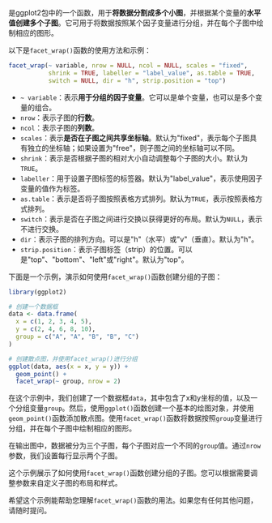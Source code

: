 是ggplot2包中的一个函数，用于**将数据分割成多个小图**，并根据某个变量的**水平值创建多个子图**。它可用于将数据按照某个因子变量进行分组，并在每个子图中绘制相应的图形。

以下是`facet_wrap()`函数的使用方法和示例：
```R
facet_wrap(~ variable, nrow = NULL, ncol = NULL, scales = "fixed", 
           shrink = TRUE, labeller = "label_value", as.table = TRUE, 
           switch = NULL, dir = "h", strip.position = "top")
```

- `~ variable`：表示**用于分组的因子变量**。它可以是单个变量，也可以是多个变量的组合。
- `nrow`：表示子图的**行数**。
- `ncol`：表示子图的**列数**。
- `scales`：表示**是否在子图之间共享坐标轴**。默认为"fixed"，表示每个子图具有独立的坐标轴；如果设置为"free"，则子图之间的坐标轴可以不同。
- `shrink`：表示是否根据子图的相对大小自动调整每个子图的大小。默认为`TRUE`。
- `labeller`：用于设置子图标签的标签器。默认为"label_value"，表示使用因子变量的值作为标签。
- `as.table`：表示是否将子图按照表格方式排列。默认为`TRUE`，表示按照表格方式排列。
- `switch`：表示是否在子图之间进行交换以获得更好的布局。默认为`NULL`，表示不进行交换。
- `dir`：表示子图的排列方向。可以是"h"（水平）或"v"（垂直）。默认为"h"。
- `strip.position`：表示子图标签（strip）的位置。可以是"top"、"bottom"、"left"或"right"。默认为"top"。

下面是一个示例，演示如何使用`facet_wrap()`函数创建分组的子图：

```R
library(ggplot2)

# 创建一个数据框
data <- data.frame(
  x = c(1, 2, 3, 4, 5),
  y = c(2, 4, 6, 8, 10),
  group = c("A", "A", "B", "B", "C")
)

# 创建散点图，并使用facet_wrap()进行分组
ggplot(data, aes(x = x, y = y)) +
  geom_point() +
  facet_wrap(~ group, nrow = 2)
```


在这个示例中，我们创建了一个数据框`data`，其中包含了x和y坐标的值，以及一个分组变量`group`。然后，使用`ggplot()`函数创建一个基本的绘图对象，并使用`geom_point()`函数添加散点图。使用`facet_wrap()`函数将数据按照`group`变量进行分组，并在每个子图中绘制相应的图形。

在输出图中，数据被分为三个子图，每个子图对应一个不同的`group`值。通过`nrow`参数，我们设置每行显示两个子图。

这个示例展示了如何使用`facet_wrap()`函数创建分组的子图。您可以根据需要调整参数来自定义子图的布局和样式。

希望这个示例能帮助您理解`facet_wrap()`函数的用法。如果您有任何其他问题，请随时提问。